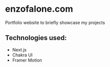 # enzofalone.com

Portfolio website to briefly showcase my projects

## Technologies used:
- Next.js
- Chakra UI
- Framer Motion
